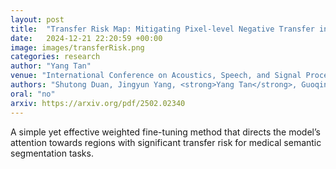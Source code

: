 ```yaml
---
layout: post
title:  "Transfer Risk Map: Mitigating Pixel-level Negative Transfer in Medical Segmentation"
date:   2024-12-21 22:20:59 +00:00
image: images/transferRisk.png
categories: research
author: "Yang Tan"
venue: "International Conference on Acoustics, Speech, and Signal Processing (ICASSP)"
authors: "Shutong Duan, Jingyun Yang, <strong>Yang Tan</strong>, Guoqing Zhang, Yang Li, Xiao-Ping Zhang"
oral: "no"
arxiv: https://arxiv.org/pdf/2502.02340
---
```

A simple yet effective weighted fine-tuning method that directs the model’s attention towards regions with significant transfer risk for medical semantic segmentation tasks.
 
